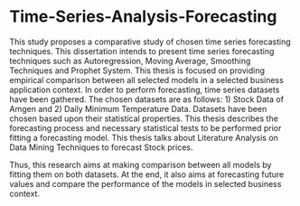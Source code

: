 # Time-Series-Analysis-Forecasting
This study proposes a comparative study of chosen time series forecasting techniques. This
dissertation intends to present time series forecasting techniques such as Autoregression,
Moving Average, Smoothing Techniques and Prophet System. This thesis is focused on
providing empirical comparison between all selected models in a selected business application
context. In order to perform forecasting, time series datasets have been gathered. The chosen
datasets are as follows: 1) Stock Data of Amgen and 2) Daily Minimum Temperature Data.
Datasets have been chosen based upon their statistical properties. This thesis describes the
forecasting process and necessary statistical tests to be performed prior fitting a forecasting
model. This thesis talks about Literature Analysis on Data Mining Techniques to forecast
Stock prices.

Thus, this research aims at making comparison between all models by fitting them on both
datasets. At the end, it also aims at forecasting future values and compare the performance of
the models in selected business context.
